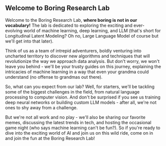 ## Welcome to Boring Research Lab

Welcome to the Boring Research Lab, **where boring is not in our vocabulary!** The lab is dedicated to exploring the exciting and ever-evolving world of machine learning, deep learning, and LLM (that's short for Longitudinal Latent Modeling? Oh no, Large Language Model of course but we'll get into that later).

Think of us as a team of intrepid adventurers, boldly venturing into uncharted territory to discover new algorithms and techniques that will revolutionize the way we approach data analysis. But don't worry, we won't leave you behind - we'll be your trusty guides on this journey, explaining the intricacies of machine learning in a way that even your grandma could understand (no offense to grandmas out there).

So, what can you expect from our lab? Well, for starters, we'll be tackling some of the biggest challenges in the field, from natural language processing to computer vision. And don't be surprised if you see us training deep neural networks or building custom LLM models - after all, we're not ones to shy away from a challenge.

But we're not all work and no play - we'll also be sharing our favorite memes, discussing the latest trends in tech, and hosting the occasional game night (who says machine learning can't be fun?). So if you're ready to dive into the exciting world of AI and join us on this wild ride, come on in and join the fun at the Boring Research Lab!
